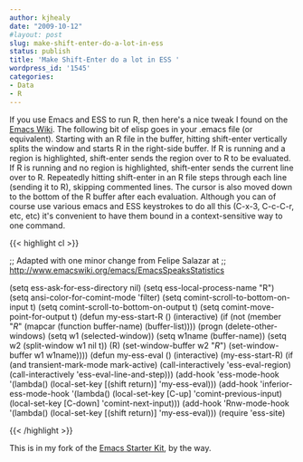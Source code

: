 ```yaml
---
author: kjhealy
date: "2009-10-12"
#layout: post
slug: make-shift-enter-do-a-lot-in-ess
status: publish
title: 'Make Shift-Enter do a lot in ESS '
wordpress_id: '1545'
categories:
- Data
- R
---
```


If you use Emacs and ESS to run R, then here's a nice tweak I found on the [Emacs Wiki](http://www.emacswiki.org/). The following bit of elisp goes in your .emacs file (or equivalent). Starting with an R file in the buffer, hitting shift-enter vertically splits the window and starts R in the right-side buffer. If R is running and a region is highlighted, shift-enter sends the region over to R to be evaluated. If R is running and no region is highlighted, shift-enter sends the current line over to R. Repeatedly hitting shift-enter in an R file steps through each line (sending it to R), skipping commented lines. The cursor is also moved down to the bottom of the R buffer after each evaluation. Although you can of course use various emacs and ESS keystrokes to do all this (C-x-3, C-c-C-r, etc, etc) it's convenient to have them bound in a context-sensitive way to one command.

{{< highlight cl >}}

;; Adapted with one minor change from Felipe Salazar at
;; http://www.emacswiki.org/emacs/EmacsSpeaksStatistics

(setq ess-ask-for-ess-directory nil)
(setq ess-local-process-name "R")
(setq ansi-color-for-comint-mode 'filter)
(setq comint-scroll-to-bottom-on-input t)
(setq comint-scroll-to-bottom-on-output t)
(setq comint-move-point-for-output t)
(defun my-ess-start-R ()
  (interactive)
  (if (not (member "*R*" (mapcar (function buffer-name) (buffer-list))))
      (progn
        (delete-other-windows)
        (setq w1 (selected-window))
        (setq w1name (buffer-name))
        (setq w2 (split-window w1 nil t))
        (R)
        (set-window-buffer w2 "*R*")
        (set-window-buffer w1 w1name))))
(defun my-ess-eval ()
  (interactive)
  (my-ess-start-R)
  (if (and transient-mark-mode mark-active)
      (call-interactively 'ess-eval-region)
    (call-interactively 'ess-eval-line-and-step)))
(add-hook 'ess-mode-hook
          '(lambda()
             (local-set-key [(shift return)] 'my-ess-eval)))
(add-hook 'inferior-ess-mode-hook
          '(lambda()
             (local-set-key [C-up] 'comint-previous-input)
             (local-set-key [C-down] 'comint-next-input)))
(add-hook 'Rnw-mode-hook
          '(lambda()
             (local-set-key [(shift return)] 'my-ess-eval)))
(require 'ess-site)

{{< /highlight >}}

This is in my fork of the [Emacs Starter Kit](http://kjhealy.github.com/emacs-starter-kit/), by the way.

